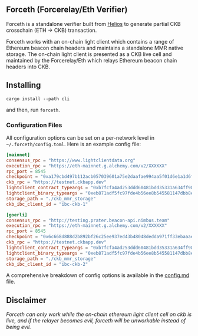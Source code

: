 ## Forceth (Forcerelay/Eth Verifier)

Forceth is a standalone verifier built from [Helios](https://github.com/a16z/helios) to generate partial CKB crosschain (ETH -> CKB) transaction.

Forceth works with an on-chain light client which contains a range of Ethereum beacon chain headers and maintains a standalone MMR native storage. The on-chain light client is presented as a CKB live cell and maintained by the Forcerelay/Eth which relays Ethereum beacon chain headers into CKB.

## Installing

```
cargo install --path cli
```

and then, run `forceth`.

### Configuration Files

All configuration options can be set on a per-network level in `~/.forceth/config.toml`. Here is an example config file:

```toml
[mainnet]
consensus_rpc = "https://www.lightclientdata.org"
execution_rpc = "https://eth-mainnet.g.alchemy.com/v2/XXXXXX"
rpc_port = 8545
checkpoint = "0xa179cbd497b112acb057039601a75e2daafae994aa5f01d6e1a1d6f85e07a8ef"
ckb_rpc = "https://testnet.ckbapp.dev"
lightclient_contract_typeargs = "0xb7fcfa4ad253ddd60481bdd35331a634ff985fdb3b3fab4e1066cf97faf40315"
lightclient_binary_typeargs = "0xeb871adf5fc97fde4b56ee8b545581147dbb8eb6fdce4fd3d51e8c3618505699"
storage_path = "./ckb_mmr_storage"
ckb_ibc_client_id = "ibc-ckb-1"

[goerli]
consensus_rpc = "http://testing.prater.beacon-api.nimbus.team"
execution_rpc = "https://eth-mainnet.g.alchemy.com/v2/XXXXXX"
rpc_port = 8545
checkpoint = "0x6c668d888d2b892bf26c25ee937ed43b48048dedda971ff33ebaaae7b2bd3890"
ckb_rpc = "https://testnet.ckbapp.dev"
lightclient_contract_typeargs = "0xb7fcfa4ad253ddd60481bdd35331a634ff985fdb3b3fab4e1066cf97faf40315"
lightclient_binary_typeargs = "0xeb871adf5fc97fde4b56ee8b545581147dbb8eb6fdce4fd3d51e8c3618505699"
storage_path = "./ckb_mmr_storage"
ckb_ibc_client_id = "ibc-ckb-2"
```

A comprehensive breakdown of config options is available in the [config.md](./config.md) file.

## Disclaimer

_Forceth can only work while the on-chain ethereum light client cell on ckb is live, and if the relayer becomes evil, forceth will be unworkable instead of being evil._
